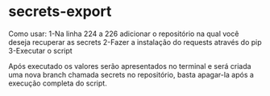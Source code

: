 # secrets-export

Como usar:
1-Na linha 224 a 226 adicionar o repositório na qual você deseja recuperar as secrets
2-Fazer a instalação do requests através do pip
3-Executar o script

Após executado os valores serão apresentados no terminal e será criada uma nova branch chamada secrets no repositório, basta apagar-la após a execução completa do script.

